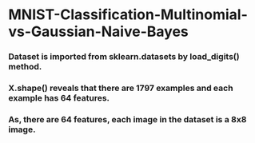 # MNIST-Classification-Multinomial-vs-Gaussian-Naive-Bayes

### Dataset is imported from sklearn.datasets by load_digits() method.

### X.shape() reveals that there are 1797 examples and each example has 64 features.

### As, there are 64 features, each image in the dataset is a 8x8 image.

